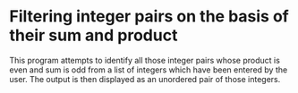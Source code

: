 # Filtering integer pairs on the basis of their sum and product

This program attempts to identify all those integer pairs whose product is even and sum is odd from a list of integers which have been entered by the user. The output is then displayed as an unordered pair of those integers.
